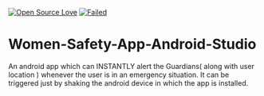 [![Open Source Love](https://badges.frapsoft.com/os/v1/open-source.png?v=103)]()
[![Failed](https://ci.appveyor.com/api/projects/status/github/gruntjs/grunt?branch=master&svg=true)]()
# Women-Safety-App-Android-Studio
An android app which can INSTANTLY alert the Guardians( along with user location ) whenever the user is in an emergency situation. It can be triggered just by shaking the android device in which the app is installed.

